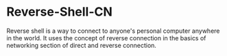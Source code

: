 # Reverse-Shell-CN
Reverse shell is a way to connect to anyone's personal computer anywhere in the world. It uses the concept of reverse connection in the basics of networking section of direct and reverse connection.
